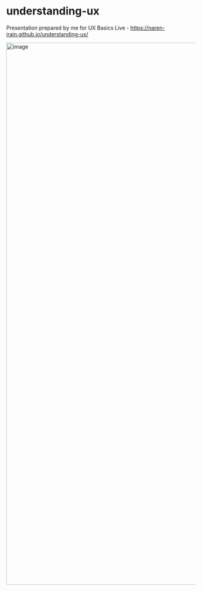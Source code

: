 # understanding-ux

Presentation prepared by me for UX Basics
Live - https://naren-irain.github.io/understanding-ux/

<img width="1438" alt="image" src="https://github.com/user-attachments/assets/8d223581-2ef1-4e62-b173-9ffbc2427208">
